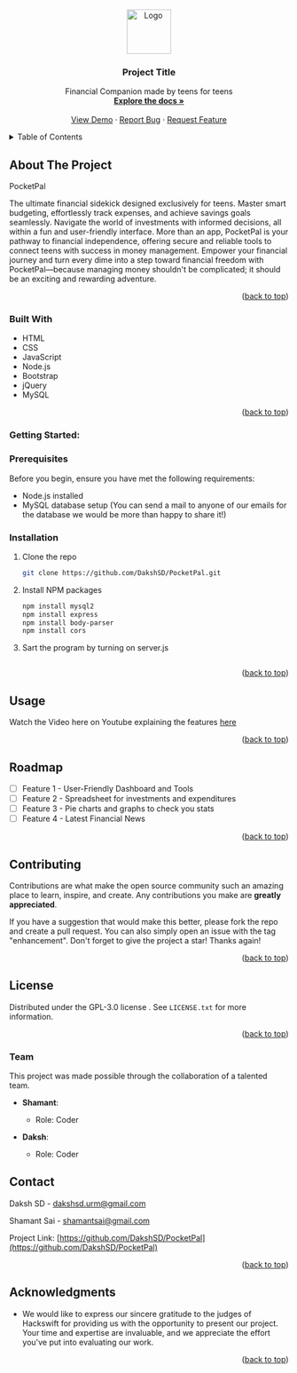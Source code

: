 <a name="readme-top"></a>

<br />
<div align="center">
  <a href="https://github.com/DakshSD/PocketPal">
    <img src="images/logo.png" alt="Logo" width="80" height="80">
  </a>

<h3 align="center">Project Title</h3>

  <p align="center">
    Financial Companion made by teens for teens
    <br />
    <a href="https://github.com/DakshSD/PocketPal"><strong>Explore the docs »</strong></a>
    <br />
    <br />
    <a href="https://github.com/DakshSD/PocketPal">View Demo</a>
    ·
    <a href="https://github.com/DakshSD/PocketPal/issues">Report Bug</a>
    ·
    <a href="https://github.com/DakshSD/PocketPal/issues">Request Feature</a>
  </p>
</div>


<details>
  <summary>Table of Contents</summary>
  <ol>
    <li>
      <a href="#about-the-project">About The Project</a>
      <ul>
        <li><a href="#built-with">Built With</a></li>
      </ul>
    </li>
    <li>
      <a href="#getting-started">Getting Started</a>
      <ul>
        <li><a href="#prerequisites">Prerequisites</a></li>
        <li><a href="#installation">Installation</a></li>
      </ul>
    </li>
    <li><a href="#usage">Usage</a></li>
    <li><a href="#roadmap">Roadmap</a></li>
    <li><a href="#contributing">Contributing</a></li>
    <li><a href="#license">License</a></li>
    <li><a href="#contact">Contact</a></li>
    <li><a href="#team">Team</a></li>
    <li><a href="#acknowledgments">Acknowledgments</a></li>
  </ol>
</details>


## About The Project

PocketPal

The ultimate financial sidekick designed exclusively for teens. Master smart budgeting, effortlessly track expenses, and achieve savings goals seamlessly. Navigate the world of investments with informed decisions, all within a fun and user-friendly interface. More than an app, PocketPal is your pathway to financial independence, offering secure and reliable tools to connect teens with success in money management. Empower your financial journey and turn every dime into a step toward financial freedom with PocketPal—because managing money shouldn't be complicated; it should be an exciting and rewarding adventure.

<p align="right">(<a href="#readme-top">back to top</a>)</p>


### Built With

- HTML
- CSS
- JavaScript
- Node.js
- Bootstrap
- jQuery
- MySQL

<p align="right">(<a href="#readme-top">back to top</a>)</p>

### Getting Started:

### Prerequisites

Before you begin, ensure you have met the following requirements:
* Node.js installed
* MySQL database setup
(You can send a mail to anyone of our emails for the database we would be more than happy to share it!)

### Installation

1. Clone the repo
   ```sh
   git clone https://github.com/DakshSD/PocketPal.git
   ```
2. Install NPM packages
   ```sh
   npm install mysql2
   npm install express
   npm install body-parser
   npm install cors
   ```
3. Sart the program by turning on server.js
   ```node server.js

<p align="right">(<a href="#readme-top">back to top</a>)</p>

## Usage

Watch the Video here on Youtube explaining the features <a href="https://youtu.be/2LCv3BoEWB0">here</a>
<p align="right">(<a href="#readme-top">back to top</a>)</p>



## Roadmap

- [ ] Feature 1 - User-Friendly Dashboard and Tools
- [ ] Feature 2 - Spreadsheet for investments and expenditures
- [ ] Feature 3 - Pie charts and graphs to check you stats
- [ ] Feature 4 - Latest Financial News

<p align="right">(<a href="#readme-top">back to top</a>)</p>


## Contributing

Contributions are what make the open source community such an amazing place to learn, inspire, and create. Any contributions you make are **greatly appreciated**.

If you have a suggestion that would make this better, please fork the repo and create a pull request. You can also simply open an issue with the tag "enhancement".
Don't forget to give the project a star! Thanks again!

<p align="right">(<a href="#readme-top">back to top</a>)</p>


## License

Distributed under the GPL-3.0 license . See `LICENSE.txt` for more information.

<p align="right">(<a href="#readme-top">back to top</a>)</p>

### Team

This project was made possible through the collaboration of a talented team.

- **Shamant**:
  - Role: Coder

- **Daksh**:
  - Role: Coder

## Contact

Daksh SD -  dakshsd.urm@gmail.com

Shamant Sai - shamantsai@gmail.com

Project Link: [https://github.com/DakshSD/PocketPal](https://github.com/DakshSD/PocketPal)

<p align="right">(<a href="#readme-top">back to top</a>)</p>


## Acknowledgments

- We would like to express our sincere gratitude to the judges of Hackswift for providing us with the opportunity to present our project. Your time and expertise are invaluable, and we appreciate the effort you've put into evaluating our work.

<p align="right">(<a href="#readme-top">back to top</a>)</p>

